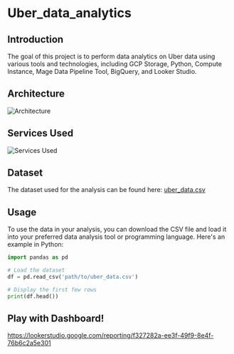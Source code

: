 # Uber_data_analytics

## Introduction
The goal of this project is to perform data analytics on Uber data using various tools and technologies, including GCP Storage, Python, Compute Instance, Mage Data Pipeline Tool, BigQuery, and Looker Studio.

## Architecture

![Architecture](https://github.com/akhandchauhan/Uber_data_analytics/assets/112802105/2c072400-4f59-47bd-aeb0-ea3a629e9524)

## Services Used
![Services Used](https://github.com/akhandchauhan/Uber_data_analytics/assets/112802105/27bb4139-d963-41cd-b6b0-5d25fd770026)
## Dataset 

The dataset used for the analysis can be found here: [uber_data.csv](./uber_data.csv)
## Usage

To use the data in your analysis, you can download the CSV file and load it into your preferred data analysis tool or programming language. Here's an example in Python:

```python
import pandas as pd

# Load the dataset
df = pd.read_csv('path/to/uber_data.csv')

# Display the first few rows
print(df.head())
```
## Play with Dashboard!
https://lookerstudio.google.com/reporting/f327282a-ee3f-49f9-8e4f-76b6c2a5e301
